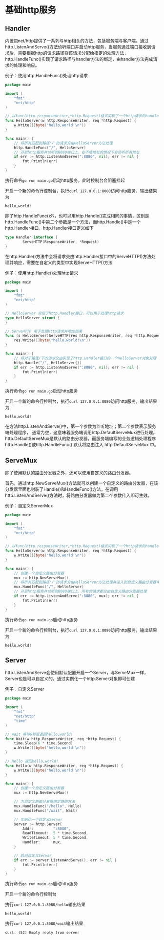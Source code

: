 # 基础http服务

## Handler

内置包net/http提供了一系列与http相关的方法，包括服务端与客户端。通过http.ListenAndServe\(\)方法侦听端口并启动http服务，当服务通过端口接收到请求后，需要根据http的请求路径将该请求分配给指定的处理方法，http.HandleFunc\(\)实现了请求路径与handler方法的绑定，由handler方法完成请求的处理和响应。

例子：使用http.HandleFunc\(\)处理http请求

```go
package main

import (
	"fmt"
	"net/http"
)

// 以func(http.responseWriter,*http.Request)格式实现了一个http请求的handler方法
func HelloServer(w http.ResponseWriter, req *http.Request) {
	w.Write([]byte("hello,world!\n"))
}

func main() {
	// 将所有匹配到路径'/'的请求交由HelloServer方法处理
	http.HandleFunc("/", HelloServer)
	// 开启http服务并侦听到8080端口上，在不填地址的情况下会侦听所有地址
	if err := http.ListenAndServe(":8080", nil); err != nil {
		fmt.Println(err)
	}
}
```

执行命令`go run main.go`启动http服务，此时控制台会阻塞挂起

开启一个新的命令行控制台，执行`curl 127.0.0.1:8080`访问http服务，输出结果为

```text
hello,world!
```

除了http.HandleFunc\(\)外，也可以用http.Handle\(\)完成相同的事情，区别是http.HandleFunc\(\)中第二个参数是一个方法，而http.Handle\(\)中是一个http.Handler接口，http.Handler接口定义如下

```go
type Handler interface {
        ServeHTTP(ResponseWriter, *Request)
}
```

在http.Handle\(\)方法中会将请求交由http.Handler接口中的ServeHTTP\(\)方法处理并响应，需要在自定义的类型中实现ServeHTTP\(\)方法

例子：使用http.Handle\(\)处理http请求

```go
package main

import (
	"fmt"
	"net/http"
)

// HelloServer 实现了http.Handler接口，可以用于处理http请求
type HelloServer struct {
}

// ServeHTTP 用于处理http请求并响应结果
func (s HelloServer)ServeHTTP(res http.ResponseWriter, req *http.Request) {
	res.Write([]byte("hello,world!\n"))
}

func main() {
	// 将对于路径/下的请求交由实现了http.Handler接口的一个HelloServer对象处理
	http.Handle("/", HelloServer{})
	if err := http.ListenAndServe(":8080", nil); err != nil {
		fmt.Println(err)
	}
}
```

执行命令`go run main.go`启动http服务

开启一个新的命令行控制台，执行`curl 127.0.0.1:8080`访问http服务，输出结果为

```text
hello,world!
```

在方法http.ListenAndServe\(\)中，第一个参数为监听地址；第二个参数表示服务端处理程序， 通常为空，这意味着服务端调用http.DefaultServeMux进行处理。http.DefaultServeMux是默认的路由分发器，而服务端编写的业务逻辑处理程序http.Handle\(\)或http.HandleFunc\(\) 默认将路由注入 http.DefaultServeMux 中。

## ServeMux

除了使用默认的路由分发器之外，还可以使用自定义的路由分发器。

首先，通过http.NewServeMux\(\)方法就可以创建一个自定义的路由分发器，在该分发器里面也封装了Handle\(\)和HandleFunc\(\)方法，在调用http.ListenAndServe\(\)方法时，将路由分发器做为第二个参数传入即可生效。

例子：自定义ServerMux

```go
package main

import (
	"fmt"
	"net/http"
)

// 以func(http.responseWriter,*http.Request)格式实现了一个http请求的handler方法
func HelloServer(w http.ResponseWriter, req *http.Request) {
	w.Write([]byte("hello,world!\n"))
}

func main() {
	// 创建一个自定义路由分发器
	mux := http.NewServeMux()
	// 将所有匹配到路径'/'的请求交由HelloServer方法处理并注入到自定义路由分发器中
	mux.HandleFunc("/", HelloServer)
	// 开启http服务并侦听到8080端口上，所有的请求都交由自定义路由分发器处理
	if err := http.ListenAndServe(":8080", mux); err != nil {
		fmt.Println(err)
	}
}
```

执行命令`go run main.go`启动http服务

开启一个新的命令行控制台，执行`curl 127.0.0.1:8080`访问http服务，输出结果为

```text
hello,world!
```

## Server

http.ListenAndServe会使用默认配置开启一个Server，与ServeMux一样，Server也是可以自定义的。通过实例化一个http.Server对象即可创建

例子：自定义Server

```go
package main

import (
	"fmt"
	"net/http"
	"time"
)

// Wait 等待6秒后返回hello,world!
func Wait(w http.ResponseWriter, req *http.Request) {
	time.Sleep(6 * time.Second)
	w.Write([]byte("hello,world!\n"))
}

// Hello 返回hello,world!
func Hello(w http.ResponseWriter, req *http.Request) {
	w.Write([]byte("hello,world!\n"))
}

func main() {
	// 创建一个自定义路由分发器
	mux := http.NewServeMux()

	// 为自定义路由分发器绑定路由方法
	mux.HandleFunc("/hello", Hello)
	mux.HandleFunc("/wait", Wait)

	// 实例化一个自定义Server
	server := http.Server{
		Addr:         ":8080",
		ReadTimeout:  5 * time.Second,
		WriteTimeout: 5 * time.Second,
		Handler:      mux,
	}

	// 启动自定义Server
	if err := server.ListenAndServe(); err != nil {
		fmt.Println(err)
	}
}

```

执行命令`go run main.go`启动http服务

开启一个新的命令行控制台

执行`curl 127.0.0.1:8080/hello`输出结果

```text
hello,world!
```

执行`curl 127.0.0.1:8080/wait`输出结果

```text
curl: (52) Empty reply from server
```

